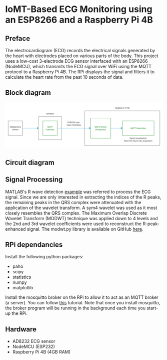 # IoMT-Based ECG Monitoring using an ESP8266 and a Raspberry Pi 4B

## Preface

The electrocardiogram (ECG) records the electrical signals generated by the heart with electrodes placed on various parts of the body. This project uses a low-cost 3-electrode ECG sensor interfaced with an ESP8266 (NodeMCU), which transmits the ECG signal over WiFi using the MQTT protocol to a Raspberry Pi 4B. The RPi displays the signal and filters it to calculate the heart rate from the past 10 seconds of data.

## Block diagram

![alt text](https://github.com/zainamir-98/iomt-ecg/blob/main/Untitled%20Document.png)
  
## Circuit diagram

## Signal Processing

MATLAB's R wave detection [example](https://www.mathworks.com/help/wavelet/ug/r-wave-detection-in-the-ecg.html) was referred to process the ECG signal. Since we are only interested in extracting the indices of the R peaks, the remaining peaks in the QRS complex were attenuated with the application of the wavelet transform. A sym4 wavelet was used as it most closely resembles the QRS complex. The Maximum Overlap Discrete Wavelet Transform (MODWT) technique was applied down to 4 levels and the 2nd and 3rd wavelet coefficients were used to reconstruct the R-peak-enhanced signal. The modwt.py library is avaliable on GitHub [here](https://github.com/pistonly/modwtpy).

## RPi dependancies

Install the following python packages:
* paho
* scipy
* statistics
* numpy
* matplotlib

Install the mosquitto broker on the RPi to allow it to act as an MQTT broker (a server). You can follow [this](https://randomnerdtutorials.com/how-to-install-mosquitto-broker-on-raspberry-pi/) tutorial. Note that once you install mosquitto, the broker program will be running in the background each time you start-up the RPi.

## Hardware
* AD8232 ECG sensor
* NodeMCU (ESP232)
* Raspberry Pi 4B (4GB RAM)
